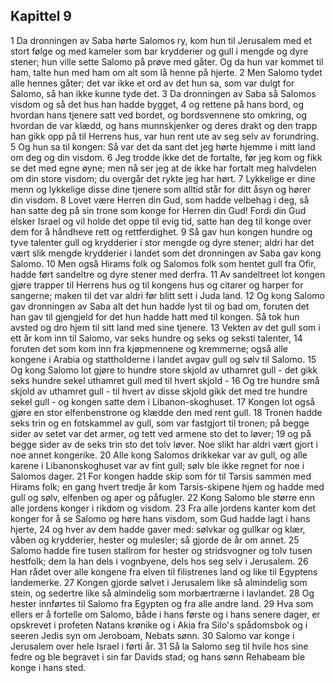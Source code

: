 ## Kapittel 9

1 Da dronningen av Saba hørte Salomos ry, kom hun til Jerusalem med et stort følge og med kameler som bar krydderier og gull i mengde og dyre stener; hun ville sette Salomo på prøve med gåter. Og da hun var kommet til ham, talte hun med ham om alt som lå henne på hjerte.
2 Men Salomo tydet alle hennes gåter; det var ikke et ord av det hun sa, som var dulgt for Salomo, så han ikke kunne tyde det.
3 Da dronningen av Saba så Salomos visdom og så det hus han hadde bygget,
4 og rettene på hans bord, og hvordan hans tjenere satt ved bordet, og bordsvennene sto omkring, og hvordan de var klædd, og hans munnskjenker og deres drakt og den trapp han gikk opp på til Herrens hus, var hun rent ute av seg selv av forundring.
5 Og hun sa til kongen: Så var det da sant det jeg hørte hjemme i mitt land om deg og din visdom.
6 Jeg trodde ikke det de fortalte, før jeg kom og fikk se det med egne øyne; men nå ser jeg at de ikke har fortalt meg halvdelen om din store visdom; du overgår det rykte jeg har hørt.
7 Lykkelige er dine menn og lykkelige disse dine tjenere som alltid står for ditt åsyn og hører din visdom.
8 Lovet være Herren din Gud, som hadde velbehag i deg, så han satte deg på sin trone som konge for Herren din Gud! Fordi din Gud elsker Israel og vil holde det oppe til evig tid, satte han deg til konge over dem for å håndheve rett og rettferdighet.
9 Så gav hun kongen hundre og tyve talenter gull og krydderier i stor mengde og dyre stener; aldri har det vært slik mengde krydderier i landet som det dronningen av Saba gav kong Salomo.
10 Men også Hirams folk og Salomos folk som hentet gull fra Ofir, hadde ført sandeltre og dyre stener med derfra.
11 Av sandeltreet lot kongen gjøre trapper til Herrens hus og til kongens hus og citarer og harper for sangerne; maken til det var aldri før blitt sett i Juda land.
12 Og kong Salomo gav dronningen av Saba alt det hun hadde lyst til og bad om, foruten det han gav til gjengjeld for det hun hadde hatt med til kongen. Så tok hun avsted og dro hjem til sitt land med sine tjenere.
13 Vekten av det gull som i ett år kom inn til Salomo, var seks hundre og seks og seksti talenter,
14 foruten det som kom inn fra kjøpmennene og kremmerne; også alle kongene i Arabia og stattholderne i landet avgav gull og sølv til Salomo.
15 Og kong Salomo lot gjøre to hundre store skjold av uthamret gull - det gikk seks hundre sekel uthamret gull med til hvert skjold -
16 Og tre hundre små skjold av uthamret gull - til hvert av disse skjold gikk det med tre hundre sekel gull - og kongen satte dem i Libanon-skoghuset.
17 Kongen lot også gjøre en stor elfenbenstrone og klædde den med rent gull.
18 Tronen hadde seks trin og en fotskammel av gull, som var fastgjort til tronen; på begge sider av setet var det armer, og tett ved armene sto det to løver;
19 og på begge sider av de seks trin sto det tolv løver. Noe slikt har aldri vært gjort i noe annet kongerike.
20 Alle kong Salomos drikkekar var av gull, og alle karene i Libanonskoghuset var av fint gull; sølv ble ikke regnet for noe i Salomos dager.
21 For kongen hadde skip som fór til Tarsis sammen med Hirams folk; en gang hvert tredje år kom Tarsis-skipene hjem og hadde med gull og sølv, elfenben og aper og påfugler.
22 Kong Salomo ble større enn alle jordens konger i rikdom og visdom.
23 Fra alle jordens kanter kom det konger for å se Salomo og høre hans visdom, som Gud hadde lagt i hans hjerte,
24 og hver av dem hadde gaver med: sølvkar og gullkar og klær, våben og krydderier, hester og mulesler; så gjorde de år om annet.
25 Salomo hadde fire tusen stallrom for hester og stridsvogner og tolv tusen hestfolk; dem la han dels i vognbyene, dels hos seg selv i Jerusalem.
26 Han rådet over alle kongene fra elven til filistrenes land og like til Egyptens landemerke.
27 Kongen gjorde sølvet i Jerusalem like så almindelig som stein, og sedertre like så almindelig som morbærtrærne i lavlandet.
28 Og hester innførtes til Salomo fra Egypten og fra alle andre land.
29 Hva som ellers er å fortelle om Salomo, både i hans første og i hans senere dager, er opskrevet i profeten Natans krønike og i Akia fra Silo's spådomsbok og i seeren Jedis syn om Jeroboam, Nebats sønn.
30 Salomo var konge i Jerusalem over hele Israel i førti år.
31 Så la Salomo seg til hvile hos sine fedre og ble begravet i sin far Davids stad; og hans sønn Rehabeam ble konge i hans sted.
